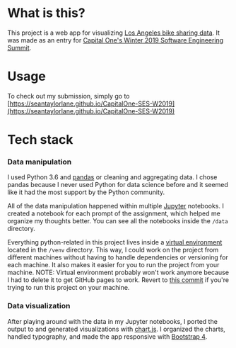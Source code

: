 # What is this?
This project is a web app for visualizing [Los Angeles bike sharing data](https://bikeshare.metro.net/about/data/). It was made as an entry for [Capital One's Winter 2019 Software Engineering Summit](https://www.mindsumo.com/contests/bikeshare-data).

# Usage
To check out my submission, simply go to [https://seantaylorlane.github.io/CapitalOne-SES-W2019](https://seantaylorlane.github.io/CapitalOne-SES-W2019)

# Tech stack
### Data manipulation
I used Python 3.6 and [pandas](https://pandas.pydata.org/) or cleaning and aggregating data. I chose pandas because I never used Python for data science before and it seemed like it had the most support by the Python community.

All of the data manipulation happened within multiple [Jupyter](http://jupyter.org/) notebooks. I created a notebook for each prompt of the assignment, which helped me organize my thoughts better. You can see all the notebooks inside the `/data` directory.

Everything python-related in this project lives inside a [virtual environment](https://docs.python.org/3/tutorial/venv.html) located in the `/venv` directory. This way, I could work on the project from different machines without having to handle dependencies or versioning for each machine. It also makes it easier for you to run the project from your machine. NOTE: Virtual environment probably won't work anymore because I had to delete it to get GitHub pages to work. Revert to [this commit](https://github.com/SeanTaylorLane/CapitalOne-SES-W2019/tree/3ae2bb3086759b9ade227c8de6456a490d17643b) if you're trying to run this project on your machine.

### Data visualization
After playing around with the data in my Jupyter notebooks, I ported the output to and generated visualizations with [chart.js](http://www.chartjs.org/). I organized the charts, handled typography, and made the app responsive with [Bootstrap 4](https://getbootstrap.com/).
